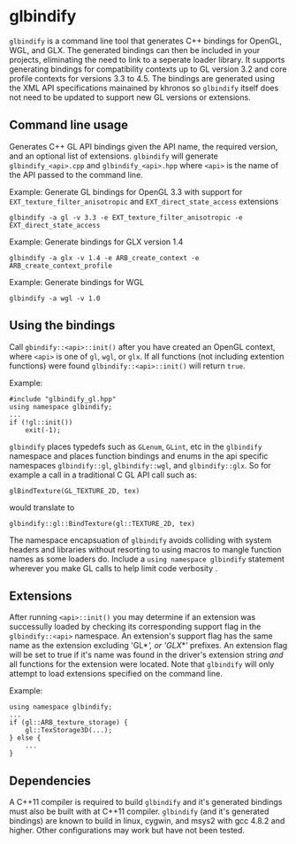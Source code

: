 glbindify
=========

`glbindify` is a command line tool that generates C++ bindings for OpenGL, WGL, and GLX. The generated bindings can then be included in your projects, eliminating the need to link to a seperate loader library. It supports generating bindings for compatibility contexts up to GL version 3.2 and core profile contexts for versions 3.3 to 4.5. The bindings are generated using the XML API specifications mainained by khronos so `glbindify` itself does not need to be updated to support new GL versions or extensions.

Command line usage
------------------

Generates C++ GL API bindings given the API name, the required version, and an optional list of extensions. `glbindify` will generate `glbindify_<api>.cpp` and `glbindify_<api>.hpp` where `<api>` is the name of the API passed to the command line.

Example: Generate GL bindings for OpenGL 3.3 with support for `EXT_texture_filter_anisotropic` and `EXT_direct_state_access` extensions

`glbindify -a gl -v 3.3 -e EXT_texture_filter_anisotropic -e EXT_direct_state_access`

Example: Generate bindings for GLX version 1.4

`glbindify -a glx -v 1.4 -e ARB_create_context -e ARB_create_context_profile`

Example: Generate bindings for WGL 

`glbindify -a wgl -v 1.0`

Using the bindings
------------------

Call `gbindify::<api>::init()` after you have created an OpenGL context, where `<api>` is one of `gl`, `wgl`, or `glx`. If all functions (not including extention functions) were found `glbindify::<api>::init()` will return `true`.

Example:   

	#include "glbindify_gl.hpp"
	using namespace glbindify;
	...
	if (!gl::init())
		exit(-1);


`glbindify` places typedefs such as `GLenum`, `GLint`, etc in the `glbindify` namespace and places function bindings and enums in the api specific namespaces `glbindify::gl`, `glbindify::wgl`, and `glbindify::glx`. So for example a call in a traditional C GL API call such as:    

`glBindTexture(GL_TEXTURE_2D, tex)`

would translate to

`glbindify::gl::BindTexture(gl::TEXTURE_2D, tex)`

The namespace encapsuation of `glbindify` avoids colliding with system headers and libraries without resorting to using macros to mangle function names as some loaders do. Include a `using namespace glbindify` statement wherever you make GL calls to help limit code verbosity .

Extensions
----------

After running `<api>::init()` you may determine if an extension was successully loaded by checking its corresponding support flag in the `glbindify::<api>` namespace. An extension's support flag has the same name as the extension excluding 'GL*_*', or 'GLX*_*' prefixes. An extension flag will be set to true if it's name was found in the driver's extension string *and* all functions for the extension were located. Note that `glbindify` will only attempt to load extensions specified on the command line.

Example:   

	using namespace glbindify;
	...
	if (gl::ARB_texture_storage) {
		gl::TexStorage3D(...);
	} else {
		...
	}

Dependencies
------------

A C++11 compiler is required to build `glbindify` and it's generated bindings must also be built with at C++11 compiler. `glbindify` (and it's generated bindings) are known to build in linux, cygwin, and msys2 with gcc 4.8.2 and higher. Other configurations may work but have not been tested.
